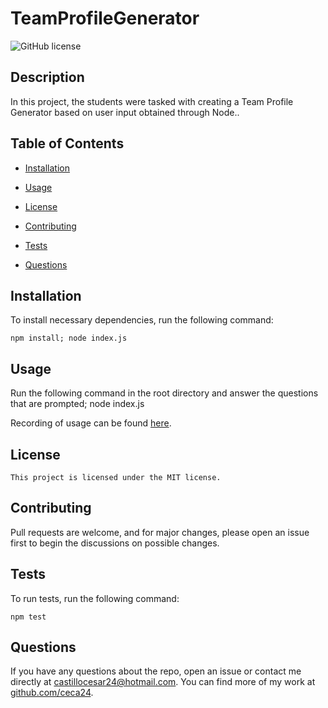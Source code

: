 # TeamProfileGenerator

  ![GitHub license](https://img.shields.io/badge/license-MIT-blue.svg)

  ## Description
  
  In this project, the students were tasked with creating a Team Profile Generator based on user input obtained through Node..
   
  
  ## Table of Contents 
  
  * [Installation](#installation)
  
  * [Usage](#usage)
  
  * [License](#license)
  
  * [Contributing](#contributing)
  
  * [Tests](#tests)
  
  * [Questions](#questions)
  
  ## Installation
  
  To install necessary dependencies, run the following command:
  
  ```
  npm install; node index.js
  ```
  
  ## Usage
  
  Run the following command in the root directory and answer the questions that are prompted; node index.js

  Recording of usage can be found [here]().
  
  ## License
    
    This project is licensed under the MIT license.
  
  ## Contributing
  
  Pull requests are welcome, and for major changes, please open an issue first to begin the discussions on possible changes.
  
  ## Tests
  
  To run tests, run the following command:
  
  ```
  npm test
  ```
  
  ## Questions
  
  If you have any questions about the repo, open an issue or contact me directly at castillocesar24@hotmail.com. You can find more of my work at [github.com/ceca24]().
